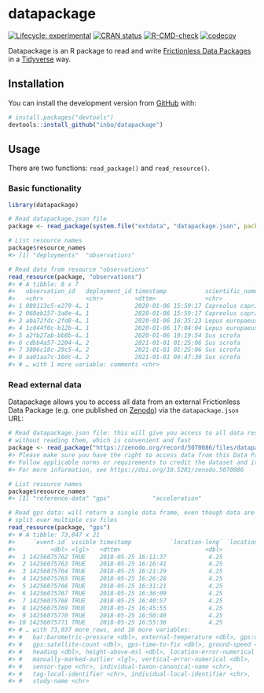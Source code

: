 
<!-- README.md is generated from README.Rmd. Please edit that file -->

# datapackage

<!-- badges: start -->

[![Lifecycle:
experimental](https://img.shields.io/badge/lifecycle-experimental-orange.svg)](https://lifecycle.r-lib.org/articles/stages.html#experimental)
[![CRAN
status](https://www.r-pkg.org/badges/version/datapackage)](https://CRAN.R-project.org/package=datapackage)
[![R-CMD-check](https://github.com/inbo/datapackage/workflows/R-CMD-check/badge.svg)](https://github.com/inbo/datapackage/actions)
[![codecov](https://codecov.io/gh/inbo/datapackage/branch/main/graph/badge.svg?token=bKtiHW21K0)](https://codecov.io/gh/inbo/datapackage)
<!-- badges: end -->

Datapackage is an R package to read and write [Frictionless Data
Packages](https://specs.frictionlessdata.io/data-package/) in a
[Tidyverse](https://www.tidyverse.org/) way.

## Installation

You can install the development version from
[GitHub](https://github.com/) with:

``` r
# install.packages("devtools")
devtools::install_github("inbo/datapackage")
```

## Usage

There are two functions: `read_package()` and `read_resource()`.

### Basic functionality

``` r
library(datapackage)

# Read datapackage.json file
package <- read_package(system.file("extdata", "datapackage.json", package = "datapackage"))

# List resource names
package$resource_names
#> [1] "deployments"  "observations"

# Read data from resource "observations"
read_resource(package, "observations")
#> # A tibble: 8 x 7
#>   observation_id   deployment_id timestamp           scientific_name count age  
#>   <chr>            <chr>         <dttm>              <chr>           <dbl> <chr>
#> 1 089113c5-e279-4… 1             2020-01-06 15:59:17 Capreolus capr…     1 juve…
#> 2 060ab157-3a8e-4… 1             2020-01-06 15:59:17 Capreolus capr…     1 adult
#> 3 aba72fdc-2fd8-4… 1             2020-01-06 16:35:23 Lepus europaeus     1 adult
#> 4 1c044f0c-b12b-4… 1             2020-01-06 17:04:04 Lepus europaeus     1 adult
#> 5 a2fb27ab-bb8b-4… 1             2020-01-06 19:19:54 Sus scrofa          2 unde…
#> 6 cdbb4a57-2204-4… 2             2021-01-01 01:25:06 Sus scrofa          1 unde…
#> 7 3806c18c-29c5-4… 2             2021-01-01 01:25:06 Sus scrofa          1 unde…
#> 8 aa01aa7c-10dc-4… 2             2021-01-01 04:47:30 Sus scrofa          1 unde…
#> # … with 1 more variable: comments <chr>
```

### Read external data

Datapackage allows you to access all data from an external Frictionless
Data Package (e.g. one published on
[Zenodo](https://zenodo.org/search?page=1&size=20&q=frictionlessdata&type=dataset))
via the `datapackage.json` URL:

``` r
# Read datapackage.json file: this will give you access to all data resources
# without reading them, which is convenient and fast
package <- read_package("https://zenodo.org/record/5070086/files/datapackage.json")
#> Please make sure you have the right to access data from this Data Package for your proposed use.
#> Follow applicable norms or requirements to credit the dataset and its authors.
#> For more information, see https://doi.org/10.5281/zenodo.5070086

# List resource names
package$resource_names
#> [1] "reference-data" "gps"            "acceleration"

# Read gps data: will return a single data frame, even though data are 
# split over multiple csv files
read_resource(package, "gps")
#> # A tibble: 73,047 x 21
#>     `event-id` visible timestamp           `location-long` `location-lat`
#>          <dbl> <lgl>   <dttm>                        <dbl>          <dbl>
#>  1 14256075762 TRUE    2018-05-25 16:11:37            4.25           51.3
#>  2 14256075763 TRUE    2018-05-25 16:16:41            4.25           51.3
#>  3 14256075764 TRUE    2018-05-25 16:21:29            4.25           51.3
#>  4 14256075765 TRUE    2018-05-25 16:26:28            4.25           51.3
#>  5 14256075766 TRUE    2018-05-25 16:31:21            4.25           51.3
#>  6 14256075767 TRUE    2018-05-25 16:36:09            4.25           51.3
#>  7 14256075768 TRUE    2018-05-25 16:40:57            4.25           51.3
#>  8 14256075769 TRUE    2018-05-25 16:45:55            4.25           51.3
#>  9 14256075770 TRUE    2018-05-25 16:50:49            4.25           51.3
#> 10 14256075771 TRUE    2018-05-25 16:55:36            4.25           51.3
#> # … with 73,037 more rows, and 16 more variables:
#> #   bar:barometric-pressure <dbl>, external-temperature <dbl>, gps:dop <dbl>,
#> #   gps:satellite-count <dbl>, gps-time-to-fix <dbl>, ground-speed <dbl>,
#> #   heading <dbl>, height-above-msl <dbl>, location-error-numerical <dbl>,
#> #   manually-marked-outlier <lgl>, vertical-error-numerical <dbl>,
#> #   sensor-type <chr>, individual-taxon-canonical-name <chr>,
#> #   tag-local-identifier <chr>, individual-local-identifier <chr>,
#> #   study-name <chr>
```
